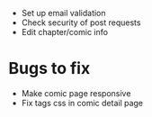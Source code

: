 - Set up email validation
- Check security of post requests
- Edit chapter/comic info

# Bugs to fix
- Make comic page responsive
- Fix tags css in comic detail page
